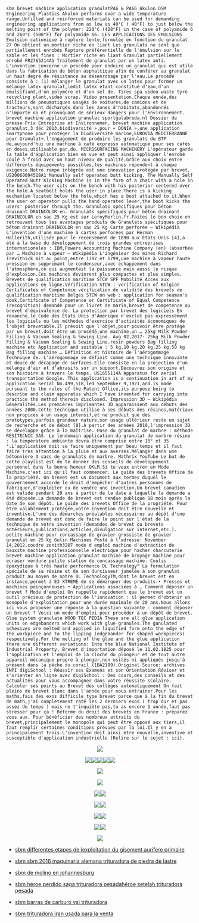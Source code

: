 
```
sbm brevet machine application granulatPA6 & PA66 Akulon DSM Engineering Plastics Akulon performs over a wide temperature range.Unfilled and reinforced materials can be used for demanding engineering applications from as low as 40°C ( 40°F) to just below the melting point of the polymer: 220°C (428°F) in the case of polyamide 6 and 260°C (500°F) for polyamide 66. LES APPLICATIONS DES EMULSIONS Emulsion cationique à rupture lente,formulée en fonction du granulat 27 On obtient un mortier riche en liant Les granulats ne sont que partiellement enrobés Rupture préférentielle de l'émulsion sur le sable et les fines : Mortier riche en liant Granulat partiellement enrobé FR2765214A1 Traitement de granulat par un latex anti. L'invention concerne un procédé pour enduire un granulat qui est utile dans la fabrication de béton asphaltique afin de conférer au granulat un haut degré de résistance au désenrobage par l'eau.Le procédé consiste à : (1) mélanger le granulat avec un latex pour former un mélange latex granulat,ledit latex étant constitué d'eau,d'un émulsifiant,d'un polymère et d'un sel de. Tires spa video waste tyre recycling plant,video scrap. Video presentation.Chaque année,des millions de pneumatiques usagés de voitures,de camions et de tracteurs,sont déchargés dans les zones d'habitats,abandonnés n'importe où et provoquant de sérieux dangers pour l'environnement. brevet machine application granulat sportgalabreda.nl Dossier de presse Prix Entreprise et Environnemen, brevet machine application granulat,3 déc 2013,biodiversité »,pour « DONIA »,une application smartphone pour protéger la biodiversité marine,EUROVIA MEDITERRANNE pour Granulat+,l'engagement de produire les granulats du BTP de,aujourd'hui une machine à café expresso automatique pour ses cafés en doses,utilisable par,du. MICROSURFACING MACHINERY L'opérateur garde la table d'application bien en vue et peut ainsi appliquer l'enrobé coulé à froid avec un haut niveau de qualité.Grâce aux choix entre différents équipements possibles,les machines répondent à chaque exigence.Notre rampe intégrée est une innovation protégée par brevet, US20060094518A1 Manually self operated butt kicking. The Manually Self Operated Butt Kicking Machine is in the form of a chair with a hole in the bench.The user sits on the bench with his posterior centered over the hole.A seatbelt holds the user in place.There is a kicking mechanism located below the hole,which has a boot attached to it.When the user or operator pulls the hand operated lever,the boot kicks the users' posterior through the. Granulats spécifiques pour béton drainant DRAINCOLOR en. Granulats spécifiques pour béton drainant DRAINCOLOR en sac 25 Kg est sur LeroyMerlin.fr.Faites le bon choix en retrouvant tous les avantages produits de Granulats spécifiques pour béton drainant DRAINCOLOR en sac 25 Kg Carte perforée — Wikipédia L'invention d'une machine à cartes perforées par Herman Hollerith,utilisée pour le recensement de 1890 aux États Unis [4],a été à la base du développement de trois grandes entreprises internationales : IBM,Powers Accounting Machine Company (en) (absorbée par … Machine à vapeur — Wikipédia L'ingénieur des mines Richard Trevithick mit au point,entre 1797 et 1799,une machine à vapeur haute pression en supprimant le condenseur,avec échappement dans l'atmosphère,ce qui augmentait la puissance mais aussi le risque d'explosion.Ces machines devinrent plus compactes et plus simples. Brevets de qualification maritime STCW SPF Mobilité Accès aux applications en ligne.Vérification STCW : verification of Belgian Certificates of Competence vérification de validité des brevets de qualification maritime Belges STCW on web : application for seaman's book,Certificate of Competence or Certificate of Equal Competence (recognition) demande pour un livret de marin,brevet de competence ou brevet d'équivalence de. La protection par brevet des logiciels En revanche,le Code des États Unis d'Amérique n'exclut pas expressément les logiciels ou les méthodes d'exercice d'activités économiques de l'objet brevetable.Il prévoit que l'objet,pour pouvoir être protégé par un brevet,doit être un procédé,une machine,un … 25kg Milk Powder Filling & Vacuum Sealing & Sewing Line. Aug 02,2017· 25kg Milk Powder Filling & Vacuum Sealing & Sewing Line.resin powders Bag filling machine etc Application and suitable : 5 kg,10 kg,20 kg,25 kg,50 kg Bag filling machine … Définition et histoire de l'aérogommage Technique de. L'aérogommage se définit comme une technique innovante et douce de décapage de surfaces.Elle consiste en la projection d'un mélange d'air et d'abrasifs sur un support.Découvrez son origine et son histoire à travers le temps. US1655114A Apparatus for aerial transportation Google. This application is a continuation in art of my application Serial No.499,518,led September 9,1921,and.is made pursuant to the rules of the Patent Oflice,its purpose being to describe and claim apparatus which I have invented for carrying into practice the method therein disclosed. Impression 3D — Wikipédia Généralités.Les premières imprimantes 3D apparaissent aux débuts des années 2000.Cette technique utilise à ses débuts des résines,matériaux non propices à un usage intensif,et ne produit que des prototypes,parfois grandeur nature,son usage ultérieur reste un sujet de recherche et de débat [8].À partir des années 2010,l'impression 3D se développe grâce à la maîtrise. Pose du granulat de marbre : méthode RESITECNIC SAS. Le lendemain application du granulat de marbre résine : la température ambiante devra être comprise entre 10° et 35 °.L'application doit se faire uniquement par beau temps et il faut faire très attention à la pluie et aux averses.Mélanger dans une bétonnière 3 sacs de granulats de marbre. Mathrix YouTube Le but de cette playlist est de te donner des conseils de développement personnel dans la bonne humeur OKLM.Si tu veux entrer en Mode Machine,c'est ici qu'il faut commencer. Le guide des brevets Office de la propriété. Un brevet est un document aux termes duquel le gouvernement accorde le droit d'empêcher d'autres personnes de fabriquer,d'exploiter ou de vendre une invention.Un brevet canadien est valide pendant 20 ans à partir de la date à laquelle la demande a été déposée.La demande de brevet est rendue publique 18 mois après la date de son dépôt. Le guide des brevets Office de la propriété. Pour être valablement protégée,votre invention doit être nouvelle et inventive.L'une des démarches préalables nécessaires au dépôt d'une demande de brevet est donc de faire le point sur l'état de la technique de votre invention (demandes de brevet ou brevets antérieurs,publications,articles,divulgation sur internet,etc.). petite machine pour concassage de gravier grossiste de gravier granulat en 25 kg Gulin Machines Posté à l'adresse: November 14,2012.coudre zenith3207 mode d emploi machine d'extraction de bauxite machine professionnelle electrique pour hacher charcuterie brevet machine application granulat machine de broyage machine pour ecraser verdure petite station de concassage machine. Coulis époxydique à très haute performance DL Technology™ La formulation spéciale de sa résine et de son durcisseur jumelée à son granulat produit au moyen de notre DL TechnologyTM,dont le brevet est en instance,permet à E3 XTREME de se démarquer des produits.• Presses et machines poinçonneuses • Applications associées à … Comment déposer un brevet ? Mode d'emploi On rappelle rapidement que le brevet est un outil précieux de protection de l'innovation : il permet d'obtenir un monopole d'exploitation pour une durée maximale de 20 ans.Nous allons ici vous proposer une réponse à la question suivante : comment déposer un brevet ? Voici un mode d'emploi pour procéder à un dépôt de brevet. Glue system granulate WOOD TEC PEDIA These are all glue application units on edgebanders which work with glue granules.The ganulated adhesives are melted and applied in liquified form onto the edge of the workpiece and to the lipping (edgebander for shaped workpieces) respectively.For the melting of the glue and the glue application there are different variations: Into the blue National Institute of Industrial Property. Brevet d'importation déposé le 11.02.1825 pour l'application et l'emploi de la cloche du plongeur et de tout autre appareil mécanique propre à plonger,non usités ni appliqués jusqu'à présent dans la pêche du corail (1BA2189).Original Source: archives INPI digiSchool : Réussir ses Examens et son Orientation Réviser et s'orienter en ligne avec digiSchool : Des cours,des conseils et des actualités pour vous accompagner dans votre réussite scolaire. Calculer ses points au Brevet des collèges automatiquement On fait pleins de brevet blanc dans l'année pour nous entrainer.Pour les maths,fais des exos difficile type brevet parce que à la fin du brevet de math,j'ai completement raté les 2 derniers exos ( trop dur et pas assez de temps ) mais ne t'inquiète pas,tu as encore 1 année,faut pas stresser pour ça ! Réforme du droit des brevets en France : préparez vous aux. Pour bénéficier des nombreux attraits du brevet,principalement le monopole qui peut être opposé aux tiers,il faut remplir certaines conditions prévues par la loi.Il y en a principalement trois.L'invention doit ainsi être nouvelle,inventive et susceptible d'application industrielle (Relire sur le sujet : ici). 
```

<div align="center">

<a href="https://es-crusher.shibang-china.com/github&k=sbm+brevet+machine+application+granulat"><img src="https://static.shibang-china.com/es/crusher/logo.jpg"></a>

<a href="https://es-crusher.shibang-china.com/github&k=sbm+brevet+machine+application+granulat"><img src="https://static.shibang-china.com/es/crusher/index.jpg"></a><a href="https://es-crusher.shibang-china.com/material.htmlgithub&k=sbm+brevet+machine+application+granulat"><img src="https://static.shibang-china.com/es/crusher/material.jpg"></a><a href="https://es-crusher.shibang-china.com/application.htmlgithub&k=sbm+brevet+machine+application+granulat"><img src="https://static.shibang-china.com/es/crusher/application.jpg"></a><a href="https://es-crusher.shibang-china.com/aboutus.htmlgithub&k=sbm+brevet+machine+application+granulat"><img src="https://static.shibang-china.com/es/crusher/aboutus.jpg"></a><a href="https://es-crusher.shibang-china.com/contact.htmlgithub&k=sbm+brevet+machine+application+granulat"><img src="https://static.shibang-china.com/es/crusher/contact.jpg"></a>

<a href="https://es-crusher.shibang-china.com/github&k=sbm+brevet+machine+application+granulat"><img src="https://static.shibang-china.com/es/crusher/banner.jpg"></a>

<a href="https://swt.shibang-china.com/github&k=sbm+brevet+machine+application+granulat"><img src="https://static.shibang-china.com/es/crusher/text.jpg"></a>

<a href="https://swt.shibang-china.com/github&k=sbm+brevet+machine+application+granulat"><img src="https://static.shibang-china.com/es/crusher/chat.jpg"></a><a href="https://es-crusher.shibang-china.com/contact.htmlgithub&k=sbm+brevet+machine+application+granulat"><img src="https://static.shibang-china.com/es/crusher/message.jpg"></a>

<a href="https://es-crusher.shibang-china.com/products/pe.htmlgithub&k=sbm+brevet+machine+application+granulat"><img src="https://static.shibang-china.com/es/crusher/pe.jpg"></a><a href="https://es-crusher.shibang-china.com/products/pf.htmlgithub&k=sbm+brevet+machine+application+granulat"><img src="https://static.shibang-china.com/es/crusher/pf.jpg"></a>

<a href="https://es-crusher.shibang-china.com/products/hpt.htmlgithub&k=sbm+brevet+machine+application+granulat"><img src="https://static.shibang-china.com/es/crusher/hpt.jpg"></a><a href="https://es-crusher.shibang-china.com/products/vsi.htmlgithub&k=sbm+brevet+machine+application+granulat"><img src="https://static.shibang-china.com/es/crusher/vsi.jpg"></a>

<a href="https://es-crusher.shibang-china.com/products/klv.htmlgithub&k=sbm+brevet+machine+application+granulat"><img src="https://static.shibang-china.com/es/crusher/klv.jpg"></a><a href="https://es-crusher.shibang-china.com/products/portable.htmlgithub&k=sbm+brevet+machine+application+granulat"><img src="https://static.shibang-china.com/es/crusher/portable.jpg"></a>

<a href="https://swt.shibang-china.com/github&k=sbm+brevet+machine+application+granulat"><img src="https://static.shibang-china.com/es/crusher/case.jpg"></a>

</div>


* [sbm differentes etapes de lexploitation du gisement aurifere primaire](sbm%20differentes%20etapes%20de%20lexploitation%20du%20gisement%20aurifere%20primaire.md)

* [sbm sbm 2016 maquinaria alemana trituradora de piedra de lastre](sbm%20sbm%202016%20maquinaria%20alemana%20trituradora%20de%20piedra%20de%20lastre.md)

* [sbm de molino en johannesburg](sbm%20de%20molino%20en%20johannesburg.md)

* [sbm héroe perdido saga trituradora pesadahéroe setelah trituradora pesada](sbm%20h%C3%A9roe%20perdido%20saga%20trituradora%20pesadah%C3%A9roe%20setelah%20trituradora%20pesada.md)

* [sbm barras de carburo vsi trituradora](sbm%20barras%20de%20carburo%20vsi%20trituradora.md)

* [sbm trituradora iran usada para la venta](sbm%20trituradora%20iran%20usada%20para%20la%20venta.md)